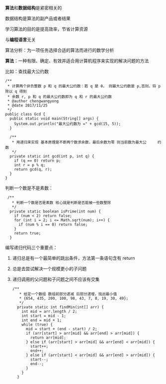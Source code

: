**算法**和**数据结构**是紧密相关的

数据结构是算法的副产品或者结果

学习算法的目的是提高效率，节省计算资源                                                                                                                                                                                                                                                                                   

与**编程语言**无关

算法分析：为一项任务选择合适的算法而进行的数学分析



**算法**：一种有限、确定、有效并适合用计算机程序来实现的解决问题的方法



比如：查找最大公约数

```
/**
 * 计算两个非负整数 p 和 q 的最大公约数：若 q 是 0， 则最大公约数是 p,否则，将 p 除以 q 得到
 * 余数 r, p 和 q 的最大公约数即为 q 和 r 的最大公约数
 * @author chengwangyong
 * @date 2017/11/25
 */
public class Gcd {
  public static void main(String[] args) {
    System.out.println("最大公约数为 =" + gcd(15, 5));
  }

  /**
   * 用递归来实现 基本原理是不断两个数求余数，最后余数为零 则当前数为最大公     约数
   */
  private static int gcd(int p, int q) {
    if (q == 0) return p;
    int r = p % q;
    return gcd(q, r);
  }
}
```

判断一个数是不是素数：

```
 /**
   * 判断一个数是否是素数 核心就是判断是否能被一些数整除
   */
  private static boolean isPrime(int num) {
    if (num < 2) return false;
    for (int i = 2; i <= Math.sqrt(num); i++) {
      if (num % i == 0) return false;
    }
    return true;
  }
```





编写递归代码三个重要点：

1. 递归总是有一个最简单的跳出条件，方法第一条语句含有 return

2. 总是去尝试解决一个规模更小的子问题

3. 递归调用的父问题和子问题之间不应该有交集

   ```
   /**
      * 给定一个数组 数组前部分递减 后部分递增，找出最小值
      * {654, 435, 200, 100, 98, 43, 7, 8, 19, 30, 49};
      */
     private static int findMin(int[] arr) {
       int mid = arr.length / 2;
       int start = mid - 1;
       int end = mid + 1;
       while (true) {
         mid = start + (end - start) / 2;
         if (arr[start] > arr[mid] && arr[end] > arr[mid]) {
           return arr[mid];
         } else if (arr[start] > arr[mid] && arr[end] < arr[mid]) {
           start++;
           end++;
         } else if (arr[start] < arr[mid] && arr[end] > arr[mid]) {
           start--;
           end--;
         }
       }
     }
   ```

   ​



